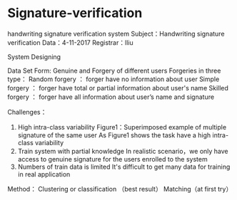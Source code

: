 # Signature-verification
handwriting signature verification system
Subject：Handwriting signature verification
Data：4-11-2017
Registrar：lliu

System Designing

Data Set Form:
Genuine and Forgery of different users
Forgeries in three type：
Random forgery ： forger have no information about user
Simple forgery ： forger have total or partial information about user's name
Skilled forgery ： forger have all information about user’s name and signature

Challenges：
1. High intra-class variability
Figure1：Superimposed example of multiple signature of the same user
As Figure1 shows the task have a high intra-class variability
2. Train system with partial knowledge 
In realistic scenario，we only have access to genuine signature for the users enrolled to the system
3. Numbers of train data is limited
It's difficult to get many data for training in real application

Method：
Clustering or classification （best result）
Matching（at first try）
